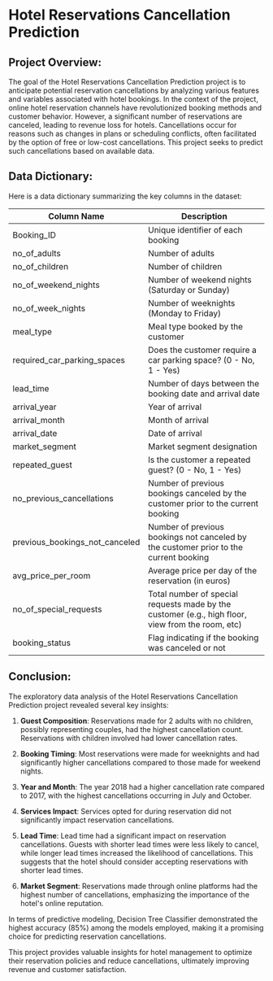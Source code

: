 # Hotel Reservations Cancellation Prediction

## Project Overview:

The goal of the Hotel Reservations Cancellation Prediction project is to anticipate potential reservation cancellations by analyzing various features and variables associated with hotel bookings. In the context of the project, online hotel reservation channels have revolutionized booking methods and customer behavior. However, a significant number of reservations are canceled, leading to revenue loss for hotels. Cancellations occur for reasons such as changes in plans or scheduling conflicts, often facilitated by the option of free or low-cost cancellations. This project seeks to predict such cancellations based on available data.

## Data Dictionary:

Here is a data dictionary summarizing the key columns in the dataset:

| Column Name                     | Description                                           |
|---------------------------------|-------------------------------------------------------|
| Booking_ID                      | Unique identifier of each booking                     |
| no_of_adults                    | Number of adults                                      |
| no_of_children                  | Number of children                                    |
| no_of_weekend_nights            | Number of weekend nights (Saturday or Sunday)        |
| no_of_week_nights               | Number of weeknights (Monday to Friday)              |
| meal_type                       | Meal type booked by the customer                     |
| required_car_parking_spaces     | Does the customer require a car parking space? (0 - No, 1 - Yes) |
| lead_time                       | Number of days between the booking date and arrival date |
| arrival_year                    | Year of arrival                                       |
| arrival_month                   | Month of arrival                                      |
| arrival_date                    | Date of arrival                                       |
| market_segment                  | Market segment designation                           |
| repeated_guest                  | Is the customer a repeated guest? (0 - No, 1 - Yes)   |
| no_previous_cancellations       | Number of previous bookings canceled by the customer prior to the current booking |
| previous_bookings_not_canceled  | Number of previous bookings not canceled by the customer prior to the current booking |
| avg_price_per_room              | Average price per day of the reservation (in euros)  |
| no_of_special_requests          | Total number of special requests made by the customer (e.g., high floor, view from the room, etc) |
| booking_status                  | Flag indicating if the booking was canceled or not  |

## Conclusion:

The exploratory data analysis of the Hotel Reservations Cancellation Prediction project revealed several key insights:

1. **Guest Composition**: Reservations made for 2 adults with no children, possibly representing couples, had the highest cancellation count. Reservations with children involved had lower cancellation rates.

2. **Booking Timing**: Most reservations were made for weeknights and had significantly higher cancellations compared to those made for weekend nights. 

3. **Year and Month**: The year 2018 had a higher cancellation rate compared to 2017, with the highest cancellations occurring in July and October.

4. **Services Impact**: Services opted for during reservation did not significantly impact reservation cancellations.

5. **Lead Time**: Lead time had a significant impact on reservation cancellations. Guests with shorter lead times were less likely to cancel, while longer lead times increased the likelihood of cancellations. This suggests that the hotel should consider accepting reservations with shorter lead times.

6. **Market Segment**: Reservations made through online platforms had the highest number of cancellations, emphasizing the importance of the hotel's online reputation.

In terms of predictive modeling, Decision Tree Classifier demonstrated the highest accuracy (85%) among the models employed, making it a promising choice for predicting reservation cancellations.

This project provides valuable insights for hotel management to optimize their reservation policies and reduce cancellations, ultimately improving revenue and customer satisfaction.
